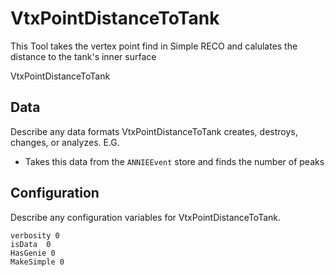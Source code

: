 # VtxPointDistanceToTank
This Tool takes the vertex point find in Simple RECO and calulates  the distance to the tank's inner surface 

VtxPointDistanceToTank

## Data

Describe any data formats VtxPointDistanceToTank creates, destroys, changes, or analyzes. E.G.

* Takes this data from the `ANNIEEvent` store and finds the number of peaks


## Configuration

Describe any configuration variables for VtxPointDistanceToTank.

```
verbosity 0
isData  0
HasGenie 0
MakeSimple 0 
```
